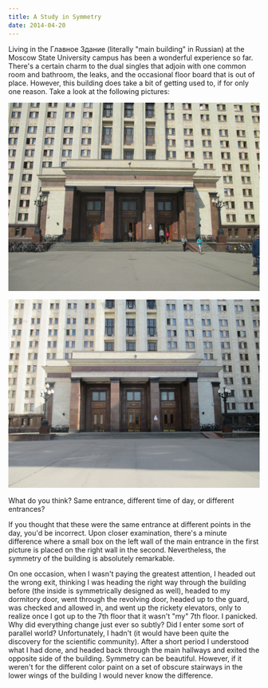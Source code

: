 ```yaml
---
title: A Study in Symmetry
date: 2014-04-20
---
```


Living in the Главное Здание (literally "main building" in Russian) at the Moscow State University campus has been a wonderful experience so far. There's a certain charm to the dual singles that adjoin with one common room and bathroom, the leaks, and the occasional floor board that is out of place. However, this building does take a bit of getting used to, if for only one reason. Take a look at the following pictures:

![Entry No 1](/assets/posts/2014-04-20-symmetry/side1.jpg)

![Entry No 2](/assets/posts/2014-04-20-symmetry/side2.jpg)

What do you think? Same entrance, different time of day, or different entrances?

If you thought that these were the same entrance at different points in the day, you'd be incorrect. Upon closer examination, there's a minute difference where a small box on the left wall of the main entrance in the first picture is placed on the right wall in the second. Nevertheless, the symmetry of the building is absolutely remarkable.

On one occasion, when I wasn't paying the greatest attention, I headed out the wrong exit, thinking I was heading the right way through the building before (the inside is symmetrically designed as well), headed to my dormitory door, went through the revolving door, headed up to the guard, was checked and allowed in, and went up the rickety elevators, only to realize once I got up to the 7th floor that it wasn't "my" 7th floor. I panicked. Why did everything change just ever so subtly? Did I enter some sort of parallel world? Unfortunately, I hadn't (it would have been quite the discovery for the scientific community). After a short period I understood what I had done, and headed back through the main hallways and exited the opposite side of the building. Symmetry can be beautiful. However, if it weren't for the different color paint on a set of obscure stairways in the lower wings of the building I would never know the difference.
